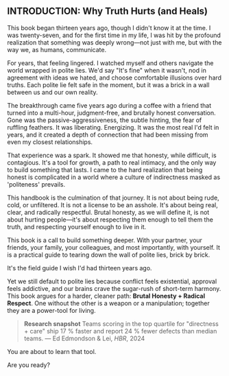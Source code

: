 ## INTRODUCTION: Why Truth Hurts (and Heals)

This book began thirteen years ago, though I didn't know it at the time. I was twenty-seven, and for the first time in my life, I was hit by the profound realization that something was deeply wrong—not just with me, but with the way we, as humans, communicate.

For years, that feeling lingered. I watched myself and others navigate the world wrapped in polite lies. We'd say "It's fine" when it wasn't, nod in agreement with ideas we hated, and choose comfortable illusions over hard truths. Each polite lie felt safe in the moment, but it was a brick in a wall between us and our own reality.

The breakthrough came five years ago during a coffee with a friend that turned into a multi-hour, judgment-free, and brutally honest conversation. Gone was the passive-aggressiveness, the subtle hinting, the fear of ruffling feathers. It was liberating. Energizing. It was the most real I'd felt in years, and it created a depth of connection that had been missing from even my closest relationships.

That experience was a spark. It showed me that honesty, while difficult, is contagious. It's a tool for growth, a path to real intimacy, and the only way to build something that lasts. I came to the hard realization that being honest is complicated in a world where a culture of indirectness masked as 'politeness' prevails.

This handbook is the culmination of that journey. It is not about being rude, cold, or unfiltered. It is not a license to be an asshole. It's about being real, clear, and radically respectful. Brutal honesty, as we will define it, is not about hurting people—it's about respecting them enough to tell them the truth, and respecting yourself enough to live in it.

This book is a call to build something deeper. With your partner, your friends, your family, your colleagues, and most importantly, with yourself. It is a practical guide to tearing down the wall of polite lies, brick by brick.

It's the field guide I wish I'd had thirteen years ago.

Yet we still default to polite lies because conflict feels existential, approval feels addictive, and our brains crave the sugar-rush of short-term harmony. This book argues for a harder, cleaner path: **Brutal Honesty + Radical Respect**. One without the other is a weapon or a manipulation; together they are a power-tool for living.

> **Research snapshot**
> Teams scoring in the top quartile for "directness + care" ship 17 % faster and report 24 % fewer defects than median teams. — Ed Edmondson & Lei, *HBR*, 2024

You are about to learn that tool.

Are you ready? 